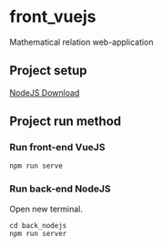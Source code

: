 # front_vuejs
Mathematical relation web-application

## Project setup
[NodeJS Download](https://nodejs.org)

## Project run method
### Run front-end VueJS
```
npm run serve
```

### Run back-end NodeJS
Open new terminal.
```
cd back_nodejs
npm run server
```
